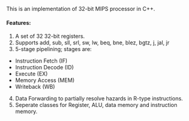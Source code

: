 This is an implementation of 32-bit MIPS processor in C++. 
#### Features:
1. A set of 32 32-bit registers. 
2. Supports add, sub, sll, srl, sw, lw, beq, bne, blez, bgtz, j, jal, jr
3. 5-stage pipelining; stages are:
* Instruction Fetch (IF)
* Instruction Decode (ID)
* Execute (EX)
* Memory Access (MEM)
* Writeback (WB)
4. Data Forwarding to partially resolve hazards in R-type instructions.
5. Seperate classes for Register, ALU, data memory and instruction memory. 


